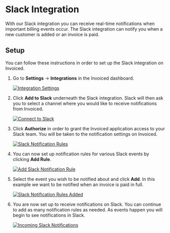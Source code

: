 # Slack Integration

With our Slack integration you can receive real-time notifications when important billing events occur. The Slack integration can notify you when a new customer is added or an invoice is paid.

## Setup

You can follow these instructions in order to set up the Slack integration on Invoiced.

1. Go to **Settings** &rarr; **Integrations** in the Invoiced dashboard.

   [![Integration Settings](/docs/img/integration-settings.png)](/docs/img/integration-settings.png)

2. Click **Add to Slack** underneath the Slack integration. Slack will then ask you to select a channel where you would like to receive notifications from Invoiced.

   [![Connect to Slack](/docs/img/connect-slack.png)](/docs/img/connect-slack.png)

3. Click **Authorize** in order to grant the Invoiced application access to your Slack team. You will be taken to the notification settings on Invoiced.

   [![Slack Notification Rules](/docs/img/slack-notification-rules-empty.png)](/docs/img/slack-notification-rules-empty.png)

4. You can now set up notification rules for various Slack events by clicking **Add Rule**.

   [![Add Slack Notification Rule](/docs/img/add-slack-notification-rule.png)](/docs/img/add-slack-notification-rule.png)

5. Select the event you wish to be notified about and click **Add**. In this example we want to be notified when an invoice is paid in full.

   [![Slack Notification Rules Added](/docs/img/slack-notification-rules-added.png)](/docs/img/slack-notification-rules-added.png)

6. You are now set up to receive notifications on Slack. You can continue to add as many notification rules as needed. As events happen you will begin to see notifications in Slack.

   [![Incoming Slack Notifications](/docs/img/slack-notifications.png)](/docs/img/slack-notifications.png)
